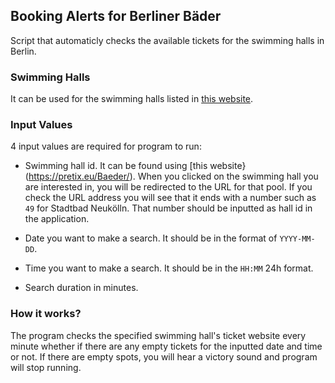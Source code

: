 ## Booking Alerts for Berliner Bäder

Script that automaticly checks the available tickets for the swimming halls in Berlin.

### Swimming Halls

It can be used for the swimming halls listed in [this website](https://pretix.eu/Baeder/).

### Input Values

4 input values are required for program to run:

* Swimming hall id. It can be found using [this website}(https://pretix.eu/Baeder/). When you clicked on the swimming hall you are interested in, you will be redirected to the URL for that pool. If you check the URL address you will see that it ends with a number such as `49` for Stadtbad Neukölln. That number should be inputted as hall id in the application.

* Date you want to make a search. It should be in the format of `YYYY-MM-DD`.

* Time you want to make a search. It should be in the `HH:MM` 24h format.

* Search duration in minutes.

### How it works?

The program checks the specified swimming hall's ticket website every minute whether if there are any empty tickets for the inputted date and time or not. If there are empty spots, you will hear a victory sound and program will stop running.